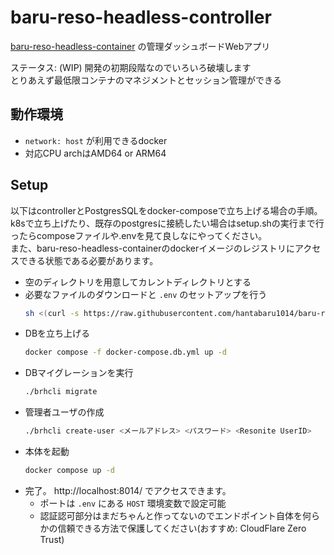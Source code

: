 # baru-reso-headless-controller

[baru-reso-headless-container](https://github.com/hantabaru1014/baru-reso-headless-container) の管理ダッシュボードWebアプリ

ステータス:
(WIP) 開発の初期段階なのでいろいろ破壊します  
とりあえず最低限コンテナのマネジメントとセッション管理ができる

## 動作環境
- `network: host` が利用できるdocker
- 対応CPU archはAMD64 or ARM64

## Setup
以下はcontrollerとPostgresSQLをdocker-composeで立ち上げる場合の手順。  
k8sで立ち上げたり、既存のpostgresに接続したい場合はsetup.shの実行まで行ったらcomposeファイルや.envを見て良しなにやってください。  
また、baru-reso-headless-containerのdockerイメージのレジストリにアクセスできる状態である必要があります。

- 空のディレクトリを用意してカレントディレクトリとする
- 必要なファイルのダウンロードと `.env` のセットアップを行う
  ```sh
  sh <(curl -s https://raw.githubusercontent.com/hantabaru1014/baru-reso-headless-controller/refs/heads/main/scripts/setup.sh)
  ```
- DBを立ち上げる
  ```sh
  docker compose -f docker-compose.db.yml up -d
  ```
- DBマイグレーションを実行
  ```sh
  ./brhcli migrate
  ```
- 管理者ユーザの作成
  ```sh
  ./brhcli create-user <メールアドレス> <パスワード> <Resonite UserID>
  ```
- 本体を起動
  ```sh
  docker compose up -d
  ```
- 完了。 http://localhost:8014/ でアクセスできます。
  - ポートは `.env` にある `HOST` 環境変数で設定可能
  - 認証認可部分はまだちゃんと作ってないのでエンドポイント自体を何らかの信頼できる方法で保護してください(おすすめ: CloudFlare Zero Trust)
